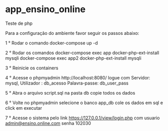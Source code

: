 # app_ensino_online
Teste de php

Para a configuração do ambiente favor seguir os passos abaixo:

1 ° Rodar o comando docker-compose up -d

2 ° Rodar os comandos 
    docker-compose exec app docker-php-ext-install mysqli
    docker-compose exec app2 docker-php-ext-install mysqli
    
3 ° Reinicie os containers

4 ° Acesse o phpmyadmin http://localhost:8080/ logue com 
    Servidor:      mysql,
    Utilizador :   db_acesso
    Palavra-passe: db_user_pass
    
5 ° Abra o arquivo script.sql na pasta db copie todos os dados

6 ° Volte no phpmyadmin selecione o banco app_db cole os dados em sql e click em executar 

7 ° Acesse o sistema pelo link https://127.0.0.1/view/login.php com usuario admin@ensino.online.com senha 102030
